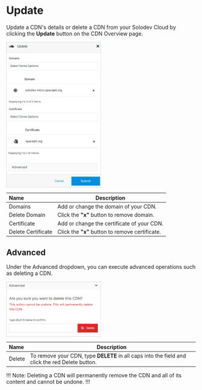 # Update

Update a CDN's details or delete a CDN from your Solodev Cloud by clicking the **Update** button on the CDN Overview page.

<img src="../../../../images/updatecdn.jpg" alt="updatecdn" style="width: 50%; display: block"></a>

**Name** | **Description** 
:--- | ---
Domains | Add or change the domain of your CDN.
Delete Domain | Click the **"x"** button to remove domain.
Certificate | Add or change the certificate of your CDN.
Delete Certificate | Click the **"x"** button to remove certificate.

## Advanced

Under the Advanced dropdown, you can execute advanced operations such as deleting a CDN. 

<img src="../../../../images/updatecdn2.jpg" alt="updatecdn2" style="width: 50%; display: block"></a>

**Name** | **Description** 
:--- | ---
Delete | To remove your CDN, type **DELETE** in all caps into the field and click the red Delete button.

!!! Note:
Deleting a CDN will permanently remove the CDN and all of its content and cannot be undone.
!!!













